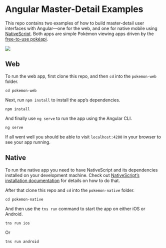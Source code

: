 # Angular Master-Detail Examples

This repo contains two examples of how to build master-detail user interfaces with Angular—one for the web, and one for native mobile using [NativeScript](https://www.nativescript.org/showcases). Both apps are simple Pokémon viewing apps driven by the [free-to-use pokéapi](http://pokeapi.co/).

![](http://i.imgur.com/hmXCe7G.png)

## Web

To run the web app, first clone this repo, and then `cd` into the `pokemon-web` folder.

```
cd pokemon-web
```

Next, run `npm install` to install the app’s dependencies.

```
npm install
```

And finally use `ng serve` to run the app using the Angular CLI.

```
ng serve
```

If all went well you should be able to visit `localhost:4200` in your browser to see your app running.

## Native

To run the native app you need to have NativeScript and its dependencies installed on your development machine. Check out [NativeScript’s installation documentation](http://docs.nativescript.org/start/quick-setup) for details on how to do that.

After that clone this repo and `cd` into the `pokemon-native` folder.

```
cd pokemon-native
```

And then use the `tns run` command to start the app on either iOS or Android.

```
tns run ios
```

Or

```
tns run android
```
